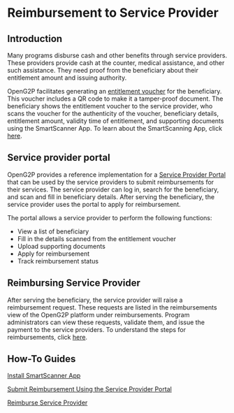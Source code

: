 # Reimbursement to Service Provider

## Introduction

Many programs disburse cash and other benefits through service providers. These providers provide cash at the counter, medical assistance, and other such assistance. They need proof from the beneficiary about their entitlement amount and issuing authority.

OpenG2P facilitates generating an [entitlement voucher](../../beneficiary-management/entitlement.md#entitlement-voucher) for the beneficiary. This voucher includes a QR code to make it a tamper-proof document. The beneficiary shows the entitlement voucher to the service provider, who scans the voucher for the authenticity of the voucher, beneficiary details, entitlement amount, validity time of entitlement, and supporting documents using the SmartScanner App. To learn about the SmartScanning App, click [here](../../guides/user-guides/install-smartscanner-app.md).

## Service provider portal

OpenG2P provides a reference implementation for a [Service Provider Portal](../../guides/user-guides/submit-reimbursement-using-the-service-provider-portal.md) that can be used by the service providers to submit reimbursements for their services. The service provider can log in, search for the beneficiary, and scan and fill in beneficiary details. After serving the beneficiary, the service provider uses the portal to apply for reimbursement.

The portal allows a service provider to perform the following functions:

* View a list of beneficiary
* Fill in the details scanned from the entitlement voucher
* Upload supporting documents
* Apply for reimbursement
* Track reimbursement status

## Reimbursing Service Provider

After serving the beneficiary, the service provider will raise a reimbursement request. These requests are listed in the reimbursements view of the OpenG2P platform under reimbursements. Program administrators can view these requests, validate them, and issue the payment to the service providers. To understand the steps for reimbursements, click [here](../../guides/user-guides/reimburse-service-provider.md).

## How-To Guides

[Install SmartScanner App](../../guides/user-guides/install-smartscanner-app.md)

[Submit Reimbursement Using the Service Provider Portal](../../guides/user-guides/submit-reimbursement-using-the-service-provider-portal.md)

[Reimburse Service Provider](../../guides/user-guides/reimburse-service-provider.md)

